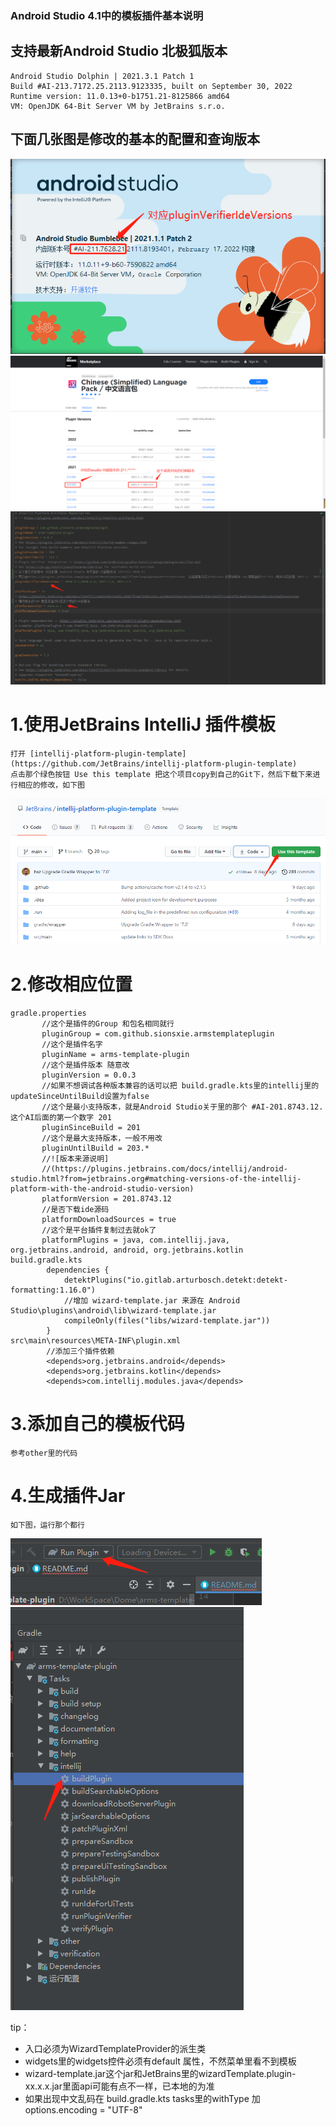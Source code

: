 ### Android Studio 4.1中的模板插件基本说明

## 支持最新Android Studio 北极狐版本
    Android Studio Dolphin | 2021.3.1 Patch 1
    Build #AI-213.7172.25.2113.9123335, built on September 30, 2022
    Runtime version: 11.0.13+0-b1751.21-8125866 amd64
    VM: OpenJDK 64-Bit Server VM by JetBrains s.r.o.


## 下面几张图是修改的基本的配置和查询版本
![](https://raw.githubusercontent.com/sionsxie/arms-template-plugin/main/imgs/4.png)
![](https://raw.githubusercontent.com/sionsxie/arms-template-plugin/main/imgs/5.png)
![](https://raw.githubusercontent.com/sionsxie/arms-template-plugin/main/imgs/6.png)

# 1.使用JetBrains IntelliJ 插件模板

    打开 [intellij-platform-plugin-template](https://github.com/JetBrains/intellij-platform-plugin-template)
    点击那个绿色按钮 Use this template 把这个项目copy到自己的Git下，然后下载下来进行相应的修改，如下图
![](https://raw.githubusercontent.com/sionsxie/arms-template-plugin/main/imgs/1.png)

# 2.修改相应位置
    gradle.properties
           //这个是插件的Group 和包名相同就行
           pluginGroup = com.github.sionsxie.armstemplateplugin
           //这个是插件名字
           pluginName = arms-template-plugin
           //这个是插件版本 随意改
           pluginVersion = 0.0.3
           //如果不想调试各种版本兼容的话可以把 build.gradle.kts里的intellij里的updateSinceUntilBuild设置为false
           //这个是最小支持版本，就是Android Studio关于里的那个 #AI-201.8743.12. 这个AI后面的第一个数字 201
           pluginSinceBuild = 201
           //这个是最大支持版本，一般不用改
           pluginUntilBuild = 203.*
           //![版本来源说明]
           //(https://plugins.jetbrains.com/docs/intellij/android-studio.html?from=jetbrains.org#matching-versions-of-the-intellij-platform-with-the-android-studio-version)
           platformVersion = 201.8743.12
           //是否下载ide源码
           platformDownloadSources = true
           //这个是平台插件复制过去就ok了
           platformPlugins = java, com.intellij.java, org.jetbrains.android, android, org.jetbrains.kotlin
    build.gradle.kts
            dependencies {
                detektPlugins("io.gitlab.arturbosch.detekt:detekt-formatting:1.16.0")
                //增加 wizard-template.jar 来源在 Android Studio\plugins\android\lib\wizard-template.jar
                compileOnly(files("libs/wizard-template.jar"))
            }
    src\main\resources\META-INF\plugin.xml
            //添加三个插件依赖
            <depends>org.jetbrains.android</depends>
            <depends>org.jetbrains.kotlin</depends>
            <depends>com.intellij.modules.java</depends>

# 3.添加自己的模板代码
    参考other里的代码

# 4.生成插件Jar
    如下图，运行那个都行
![](https://raw.githubusercontent.com/sionsxie/arms-template-plugin/main/imgs/2.png)
![](https://raw.githubusercontent.com/sionsxie/arms-template-plugin/main/imgs/3.png)


tip：
   - 入口必须为WizardTemplateProvider的派生类
   - widgets里的widgets控件必须有default 属性，不然菜单里看不到模板
   - wizard-template.jar这个jar和JetBrains里的wizardTemplate.plugin-xx.x.x.jar里面api可能有点不一样，已本地的为准
   - 如果出现中文乱码在 build.gradle.kts tasks里的withType<JavaCompile> 加 options.encoding = "UTF-8"
